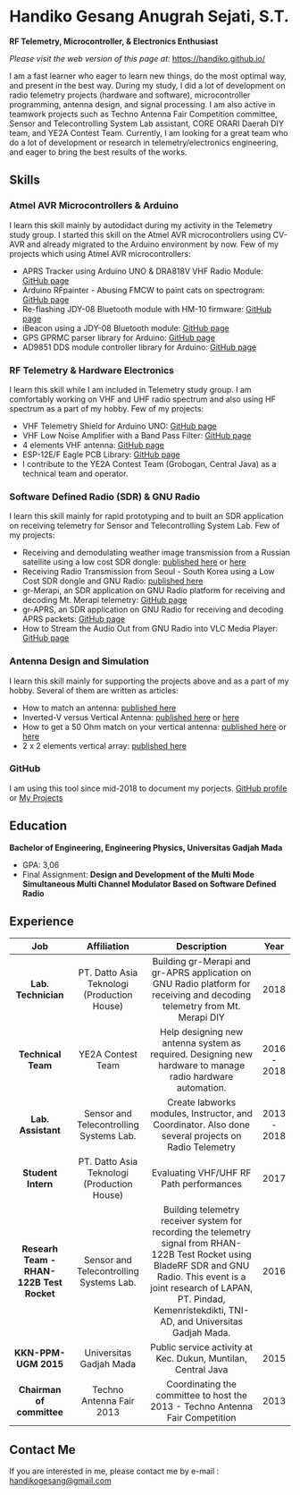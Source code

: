 # Handiko Gesang Anugrah Sejati, S.T.
**RF Telemetry, Microcontroller, & Electronics Enthusiast**

*Please visit the web version of this page at:* https://handiko.github.io/

I am a fast learner who eager to learn new things, do the most optimal way, and present in the best way. During my study, I did a lot of development on radio telemetry projects (hardware and software), microcontroller programming, antenna design, and signal processing. I am also active in teamwork projects such as Techno Antenna Fair Competition committee, Sensor and Telecontrolling System Lab assistant, CORE ORARI Daerah DIY team, and YE2A Contest Team. 
Currently, I am looking for a great team who do a lot of development or research in telemetry/electronics engineering, and eager to bring the best results of the works.

## Skills
### **Atmel AVR Microcontrollers & Arduino**
I learn this skill mainly by autodidact during my activity in the Telemetry study group. I started this skill on the Atmel AVR microcontrollers using CV-AVR and already migrated to the Arduino environment by now. Few of my projects which using Atmel AVR microcontrollers:
* APRS Tracker using Arduino UNO & DRA818V VHF Radio Module: [GitHub page](https://handiko.github.io/Arduino-APRS/)
* Arduino RFpainter - Abusing FMCW to paint cats on spectrogram: [GitHub page](https://handiko.github.io/Arduino-RFpainter/)
* Re-flashing JDY-08 Bluetooth module with HM-10 firmware: [GitHub page](https://handiko.github.io/JDY-08-Reflash/)
* iBeacon using a JDY-08 Bluetooth module: [GitHub page](https://handiko.github.io/iBeacon/)
* GPS GPRMC parser library for Arduino: [GitHub page](https://handiko.github.io/MyGPS/)
* AD9851 DDS module controller library for Arduino: [GitHub page](https://handiko.github.io/AD9851)

### **RF Telemetry & Hardware Electronics**
I learn this skill while I am included in Telemetry study group. I am comfortably working on VHF and UHF radio spectrum and also using HF spectrum as a part of my hobby. Few of my projects:
* VHF Telemetry Shield for Arduino UNO: [GitHub page](https://handiko.github.io/Dorji-TX-Shield/)
* VHF Low Noise Amplifier with a Band Pass Filter: [GitHub page](https://handiko.github.io/VHF-LNA/)
* 4 elements VHF antenna: [GitHub page](https://handiko.github.io/Yagi-4E-144/)
* ESP-12E/F Eagle PCB Library: [GitHub page](https://handiko.github.io/ESP-12EF-Eagle-Library/)
* I contribute to the YE2A Contest Team (Grobogan, Central Java) as a technical team and operator.

### **Software Defined Radio (SDR) & GNU Radio**
I learn this skill mainly for rapid prototyping and to built an SDR application on receiving telemetry for Sensor and Telecontrolling System Lab. Few of my projects:
* Receiving and demodulating weather image transmission from a Russian satellite using a low cost SDR dongle: [published here](https://www.hackster.io/handiko/receiving-russian-s-satellite-weather-image-from-space-d4618d) or [here](https://labsdl.wordpress.com/2018/09/17/receiving-qpsk-signal-from-space/)
* Receiving Radio Transmission from Seoul - South Korea using a Low Cost SDR dongle and GNU Radio: [published here](https://labsdl.wordpress.com/2018/08/20/receiving-post-processing-hlg-seoul-radio-using-rtl-sdr-and-gnu-radio/)
* gr-Merapi, an SDR application on GNU Radio platform for receiving and decoding Mt. Merapi telemetry: [GitHub page](https://handiko.github.io/gr-Merapi/)
* gr-APRS, an SDR application on GNU Radio for receiving and decoding APRS packets: [GitHub page](https://handiko.github.io/gr-APRS/)
* How to Stream the Audio Out from GNU Radio into VLC Media Player: [GitHub page](https://handiko.github.io/RTL-FM-VLC/)

### **Antenna Design and Simulation**
I learn this skill mainly for supporting the projects above and as a part of my hobby. Several of them are written as articles:
* How to match an antenna: [published here](https://labsdl.wordpress.com/2017/11/17/matching-an-antenna/)
* Inverted-V versus Vertical Antenna: [published here](https://www.ybdxc.net/2017/11/06/inverted-vee-versus-vertical-antenna-for-dx-contact/) or [here](https://labsdl.wordpress.com/2017/11/06/inverted-vee-versus-vertical-antenna-for-dx-contact/)
* How to get a 50 Ohm match on your vertical antenna: [published here](https://www.ybdxc.net/2017/11/09/overload-your-vertical-antenna/) or [here](https://labsdl.wordpress.com/2017/11/09/overload-your-vertical-antenna-2nd-part-of-the-series/)
* 2 x 2 elements vertical array: [published here](https://labsdl.wordpress.com/2017/11/19/40-m-band-vertical-on-steroids/)

### **GitHub**
I am using this tool since mid-2018 to document my porjects. [GitHub profile](https://github.com/handiko) or [My Projects](https://github.com/handiko/myProjects)

## Education
**Bachelor of Engineering, Engineering Physics, Universitas Gadjah Mada**
* GPA: 3,06
* Final Assignment: **Design and Development of the Multi Mode Simultaneous Multi Channel Modulator Based on Software Defined Radio**

## Experience
|              Job          | Affiliation   |                 Description                    |    Year     |
|:-------------------------:|:-------------:|:----------------------------------------------:|:-----------:|
|**Lab. Technician**|PT. Datto Asia Teknologi (Production House)| Building gr-Merapi and gr-APRS application on GNU Radio platform for receiving and decoding telemetry from Mt. Merapi DIY | 2018 |                             
|**Technical Team**|YE2A Contest Team| Help designing new antenna system as required. Designing new hardware to manage radio hardware automation.| 2016 - 2018 |
|**Lab. Assistant**|Sensor and Telecontrolling Systems Lab.|Create labworks modules, Instructor, and Coordinator. Also done several projects on Radio Telemetry|2013 - 2018|
|**Student Intern**|PT. Datto Asia Teknologi (Production House)|Evaluating VHF/UHF RF Path performances|2017|
|**Researh Team - RHAN-122B Test Rocket**|Sensor and Telecontrolling Systems Lab.|Building telemetry receiver system for recording the telemetry signal from RHAN-122B Test Rocket using BladeRF SDR and GNU Radio. This event is a joint research of LAPAN, PT. Pindad, Kemenristekdikti, TNI-AD, and Universitas Gadjah Mada.|2016|
|**KKN-PPM-UGM 2015**|Universitas Gadjah Mada|Public service activity at Kec. Dukun, Muntilan, Central Java|2015|
|**Chairman of committee**|Techno Antenna Fair 2013|Coordinating the committee to host the 2013 - Techno Antenna Fair Competition|2013|

## Contact Me
If you are interested in me, please contact me by e-mail : [handikogesang@gmail.com](mailto:handikogesang@gmail.com)
